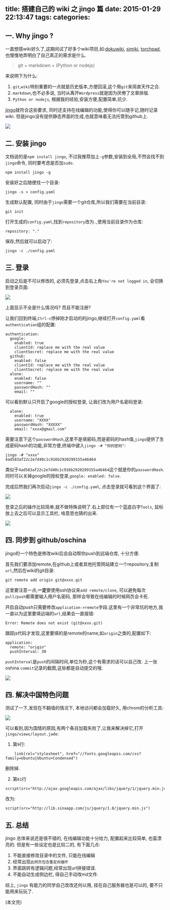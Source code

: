 title: 搭建自己的 wiki 之 jingo 篇
date: 2015-01-29 22:13:47
tags:
categories:
---

## 一. Why jingo ?

一直想搭wiki好久了,这期间试了好多个wiki项目,如:[dokuwiki][1], [simiki][2], [torchpad][3], 也慢慢地弄明白了自己真正的需求是什么.

> git + markdown + (Python or nodejs)

来说明下为什么:

1. `git`,`wiki`特别重要的一点就是历史版本,方便回滚,这个用`git`来简直天作之合.
2. `markdown`,也不必多说, 当时从离开`Wordpress`就是因为厌倦了文章排版.
4. `Python or nodejs`, 根据我的经验,安装方便,配置简单,坑少.


[jingo][4]就符合这些要求, 同时还支持在线编辑的功能,使得你可以随手记,随时记录wiki. 但是jingo没有提供静态界面的生成,也就意味着无法托管到github上.

![][5]


## 二. 安装 jingo

文档说的是`npm install jingo`, 不过我推荐加上`-g`参数,安装到全局,不然会找不到`jingo`命令, 同时要考虑是否加`sudo`.

```
npm install jingo -g
```

安装好之后随便找一个目录:

```
jingo -s > config.yaml
```

生成默认配置, 同时由于`jingo`需要一个git仓库,所以我们需要在当前目录:

```
git init
```

打开生成的`config.yaml`,找到`repository`改为`.`,使用当前目录作为仓库:

```
repository: "."
```

保存,然后就可以启动了:

```
jingo -c ./config.yaml
```

## 三. 登录

启动之后是不可以修改的, 必须先登录,点击右上角`You're not logged in`, 会切换到登录页面:

![][6]

上面显示不全是什么情况吗? 而且不能注册?

让我们回到终端,`Ctrl-c`停掉刚才启动的的jingo,继续打开`config.yaml`看`authentication`组的配置:

```
authentication:
  google:
    enabled: true
    clientId: replace me with the real value
    clientSecret: replace me with the real value
  github:
    enabled: false
    clientId: replace me with the real value
    clientSecret: replace me with the real value
  alone:
    enabled: false
    username: ""
    passwordHash: ""
    email: ""
```

可以看到默认只开启了google的授权登录, 让我们改为用户名密码登录:
```
  alone:
    enabled: true
    username: "XXXX"
    passwordHash: "XXXXX"
    email: "xxxx@gmail.com"
```
需要注意下这个`passwordHash`,这里不是填密码,而是密码的hash值,`jingo`提供了生成密码hash的功能,非常方便,终端中键入`jingo -# "你的密码"`:

```
jingo -# "xxxx"
4ad583af22c2e7d40c1c916b2920299155a46464
```
类似于`4ad583af22c2e7d40c1c916b2920299155a46464`这个就是你的`passwordHash`.同时可以关掉google的授权登录,`google: enabled: false`.

完成后然我们再次启动`jingo -c ./config.yaml`, 点击登录就可看到这个界面了:

![][7]

登录之后的操作比较简单,就不做特殊说明了.右上部位有一个蓝底白字`Tools`, 鼠标放上去之后可以显示工具栏, 啥意思也猜的出来.

![][8]


## 四. 同步到 github/oschina

jingo的一个特色是修改wiki后会自动帮你push到远端仓库, 十分方便.

首先我们要添加remote,在github上或者其他托管网站建立一个repository,复制`url`,然后在wiki的git目录:

```
git remote add origin git@xxxx.git
```

这里要注意一点,**一定**要使用ssh协议来`add remote/clone`, 可以避免每次`pull/push`都需要输入用户名密码, 那样会导致在线编辑的时候网页会卡死.

开启自动push只需要修改`application->remote`字段.这里有一个非常坑的地方,我一直以为这里要填远端的`url`,结果会一直报错:

```
Error: Remote does not exist (git@xxxx.git)
```

跟踪js代码才发现,这里要填的是remote的name,如`origin`之类的,配置如下:

```
application:
  remote: "origin"
  pushInterval: 30
```

`pushInterval`是`push`的间隔时间,单位为秒,这个有需求的话可以自己改. 上一张oshina `commit`记录的截图,这些都是自动提交的哦.

![][9]


## 四. 解决中国特色问题

测试了一下,发现在不翻墙的情况下, 本地访问都会加载好久, 用chrom的分析工具:

![][10]

可以看到,因为国情的原因,有两个条目加载失败了,让我来解决掉它,打开`jingo/views/layout.jade`:

1. 第`9`行:
```
    link(rel="stylesheet", href="//fonts.googleapis.com/css?family=Ubuntu|Ubuntu+Condensed")
```
删除掉.

2. 第`61`行
```
script(src="http://ajax.googleapis.com/ajax/libs/jquery/1/jquery.min.js")
```

改为:

```
script(src="http://lib.sinaapp.com/js/jquery/1.8/jquery.min.js")
```

## 五. 总结

jingo 总体来说还是很不错的, 在线编辑功能十分给力, 配置起来比较简单, 也蛮漂亮的. 但是有一些设定也是比较二的, 有下面几点:

1. 不能直接修改目录中的文件, 只能在线编辑
2. 经常出现`此网页包含重定向循环`
3. 界面跳转有逻辑问题,经常出现url拼接错误.
4. 不能自动生成侧边栏, 得自己手动改md文件.

综上, `jingo` 有能力的同学自己改改还何以用, 挂在自己服务器也是可以的, 要不只能用来玩玩了.


(本文完)

[1]:https://www.dokuwiki.org/dokuwiki
[2]:http://simiki.org/
[3]:https://torchpad.com/
[4]:https://github.com/claudioc/jingo
[5]:{{BASE_PATH}}/img/QQ20150129-1.jpg
[6]:{{BASE_PATH}}/img/QQ20150130-1.jpg
[7]:{{BASE_PATH}}/img/QQ20150130-2.jpg
[8]:{{BASE_PATH}}/img/QQ20150130-3.jpg
[9]:{{BASE_PATH}}/img/QQ20150130-4.jpg
[10]:{{BASE_PATH}}/img/Screenshot-2015-01-31-1.jpg